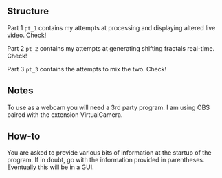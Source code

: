 Structure
---------
Part 1 `pt_1` contains my attempts at processing and displaying altered live video. Check!

Part 2 `pt_2` contains my attempts at generating shifting fractals real-time. Check!

Part 3 `pt_3` contains the attempts to mix the two. Check!

Notes
-----
To use as a webcam you will need a 3rd party program. I am using OBS paired with the extension VirtualCamera.

How-to
------
You are asked to provide various bits of information at the startup of the program. If in doubt, go with the information provided in parentheses. Eventually this will be in a GUI.